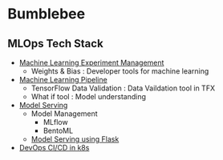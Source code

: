# Bumblebee
## MLOps Tech Stack

- [Machine Learning Experiment Management](https://github.com/DolceLatte/Bumblebee/tree/main/Experiment%20Management)
  - Weights & Bias : Developer tools for machine learning
- [Machine Learning Pipeline](https://github.com/DolceLatte/Bumblebee/tree/main/MLOps_ML_Pipeline)
  - TensorFlow Data Validation : Data Vaildation tool in TFX
  - What if tool : Model understanding
- [Model Serving]()
  - Model Management
    - MLflow
    - BentoML
  - [Model Serving using Flask](https://github.com/DolceLatte/Malware_Detector_w-CNN)
- [DevOps CI/CD in k8s](https://github.com/DolceLatte/Bumblebee/tree/main/DevOps)
